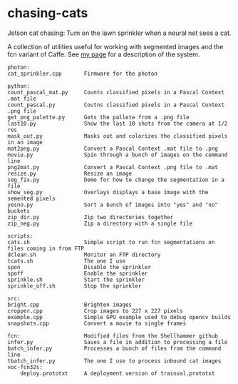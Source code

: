 # chasing-cats
Jetson cat chasing: Turn on the lawn sprinkler when a neural net sees a cat.

A collection of utilities useful for working with segmented images
and the fcn variant of Caffe. See
<a href="http://myplace.frontier.com/~r.bond/cats/cats.htm">my page</a>
for a description of the system.

    photon:
    cat_sprinkler.cpp       Firmware for the photon
        
    python:
    count_pascal_mat.py     Counts classified pixels in a Pascal Context .mat file
    count_pascal.py         Coutns classified pixels in a Pascal Context .png file
    get_png_palette.py      Gets the pallete from a .png file
    last10.py               Show the last 10 shots from the camera at 1/2 res
    mask_out.py             Masks out and colorizes the classified pixels in an image
    mat2png.py              Convert a Pascal Context .mat file to .png
    movie.py                Spin through a bunch of images on the command line
    png2mat.py              Convert a Pascal Context .png file to .mat
    resize.py               Resize an image
    seg_fix.py              Demo for how to change the segmentation in a file
    show_seg.py             Overlays displays a base image with the semented pixels
    yesno.py                Sort a bunch of images into "yes" and "no" buckets
    zip_dir.py              Zip two directories together
    zip_neg.py              Zip a directory with a single file
    
    scripts:
    cats.sh                 Simple script to run fcn segmentations on files coming in from FTP
    dclean.sh               Monitor an FTP directory
    tcats.sh                The one I use
    spon                    Disable the sprinkler
    spoff                   Enable the sprinkler
    sprinkle.sh             Start the sprinkler
    sprinkle_off.sh         Stop the sprinkler
    
    src:
    bright.cpp              Brighten images
    cropper.cpp             Crop images to 227 x 227 pixels
    example.cpp             Simple GPU example used to debug opencv builds
    snapshots.cpp           Convert a movie to single frames

    fcn:                    Modified files from the Shellhammer github
    infer.py                Saves a file in addition to processing a file
    batch_infer.py          Processes a bunch of files from the command line
    tbatch_infer.py         The one I use to process inbound cat images
    voc-fcn32s:
        deploy.prototxt     A deployment version of trainval.prototxt
